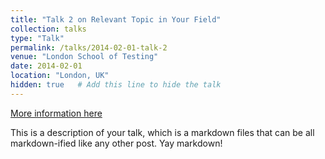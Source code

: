```yaml
---
title: "Talk 2 on Relevant Topic in Your Field"
collection: talks
type: "Talk"
permalink: /talks/2014-02-01-talk-2
venue: "London School of Testing"
date: 2014-02-01
location: "London, UK"
hidden: true   # Add this line to hide the talk
---
```


[More information here](http://example2.com)

This is a description of your talk, which is a markdown files that can be all markdown-ified like any other post. Yay markdown!
